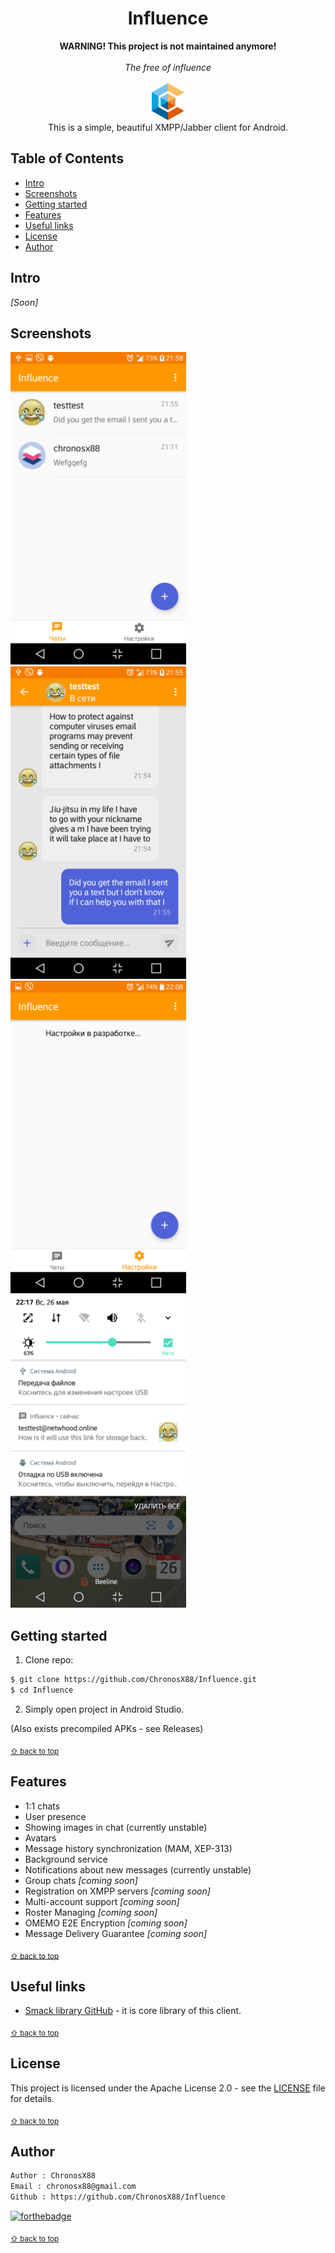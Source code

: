 <p align="center">
	<h1 align="center">Influence</h1>
	<p align="center">
	<b>WARNING! This project is not maintained anymore!</b><br><br>
	<i>The free of influence</i> <br><br>
	<img src="resources/icon.svg" alt="" height="59" width=""><br>
	This is a simple, beautiful XMPP/Jabber client for Android.<br>
  </p>
 </p>

<!-- Used for the "back to top" links within the document -->
<div id="contents"></div>

## Table of Contents

- [Intro](#intro)
- [Screenshots](#screenshots)
- [Getting started](#getting-started)
- [Features](#features)
- [Useful links](#useful-links)
- [License](#license)
- [Author](#author)

## Intro
*[Soon]*

## Screenshots
<img src="resources/Screenshot1.png" alt="" height="500" width=""> <img src="resources/Screenshot2.png" alt="" height="500" width=""> <img src="resources/Screenshot3.png" alt="" height="500" width=""> <img src="resources/Screenshot4.png" alt="" height="500" width="">

## Getting started
1. Clone repo:
```bash
$ git clone https://github.com/ChronosX88/Influence.git
$ cd Influence
```
2. Simply open project in Android Studio.

(Also exists precompiled APKs - see Releases)

<sub>[⇧ back to top](#contents)</sub>

## Features
- 1:1 chats
- User presence
- Showing images in chat (currently unstable)
- Avatars
- Message history synchronization (MAM, XEP-313)
- Background service
- Notifications about new messages (currently unstable)
- Group chats *[coming soon]*
- Registration on XMPP servers *[coming soon]*
- Multi-account support *[coming soon]*
- Roster Managing *[coming soon]*
- OMEMO E2E Encryption *[coming soon]*
- Message Delivery Guarantee *[coming soon]*

<sub>[⇧ back to top](#contents)</sub>

## Useful links

- [Smack library GitHub](https://github.com/igniterealtime/Smack) - it is core library of this client.

<sub>[⇧ back to top](#contents)</sub>

## License

This project is licensed under the Apache License 2.0 - see the [LICENSE](LICENSE) file for details.

<sub>[⇧ back to top](#contents)</sub>

## Author

```txt
Author : ChronosX88
Email : chronosx88@gmail.com
Github : https://github.com/ChronosX88/Influence
```

[![forthebadge](https://forthebadge.com/images/badges/built-with-love.svg)](https://forthebadge.com)

<sub>[⇧ back to top](#contents)</sub>
